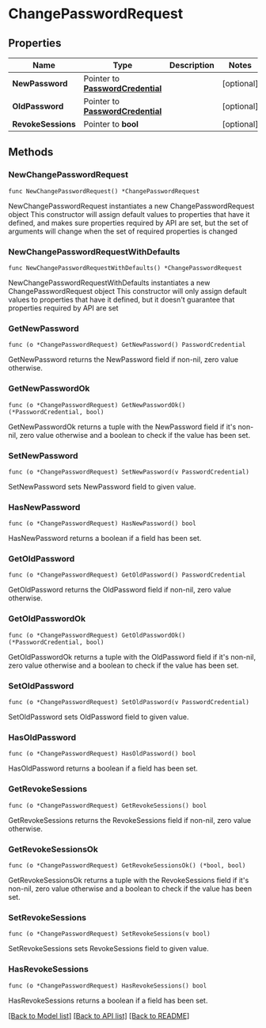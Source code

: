 # ChangePasswordRequest

## Properties

Name | Type | Description | Notes
------------ | ------------- | ------------- | -------------
**NewPassword** | Pointer to [**PasswordCredential**](PasswordCredential.md) |  | [optional] 
**OldPassword** | Pointer to [**PasswordCredential**](PasswordCredential.md) |  | [optional] 
**RevokeSessions** | Pointer to **bool** |  | [optional] 

## Methods

### NewChangePasswordRequest

`func NewChangePasswordRequest() *ChangePasswordRequest`

NewChangePasswordRequest instantiates a new ChangePasswordRequest object
This constructor will assign default values to properties that have it defined,
and makes sure properties required by API are set, but the set of arguments
will change when the set of required properties is changed

### NewChangePasswordRequestWithDefaults

`func NewChangePasswordRequestWithDefaults() *ChangePasswordRequest`

NewChangePasswordRequestWithDefaults instantiates a new ChangePasswordRequest object
This constructor will only assign default values to properties that have it defined,
but it doesn't guarantee that properties required by API are set

### GetNewPassword

`func (o *ChangePasswordRequest) GetNewPassword() PasswordCredential`

GetNewPassword returns the NewPassword field if non-nil, zero value otherwise.

### GetNewPasswordOk

`func (o *ChangePasswordRequest) GetNewPasswordOk() (*PasswordCredential, bool)`

GetNewPasswordOk returns a tuple with the NewPassword field if it's non-nil, zero value otherwise
and a boolean to check if the value has been set.

### SetNewPassword

`func (o *ChangePasswordRequest) SetNewPassword(v PasswordCredential)`

SetNewPassword sets NewPassword field to given value.

### HasNewPassword

`func (o *ChangePasswordRequest) HasNewPassword() bool`

HasNewPassword returns a boolean if a field has been set.

### GetOldPassword

`func (o *ChangePasswordRequest) GetOldPassword() PasswordCredential`

GetOldPassword returns the OldPassword field if non-nil, zero value otherwise.

### GetOldPasswordOk

`func (o *ChangePasswordRequest) GetOldPasswordOk() (*PasswordCredential, bool)`

GetOldPasswordOk returns a tuple with the OldPassword field if it's non-nil, zero value otherwise
and a boolean to check if the value has been set.

### SetOldPassword

`func (o *ChangePasswordRequest) SetOldPassword(v PasswordCredential)`

SetOldPassword sets OldPassword field to given value.

### HasOldPassword

`func (o *ChangePasswordRequest) HasOldPassword() bool`

HasOldPassword returns a boolean if a field has been set.

### GetRevokeSessions

`func (o *ChangePasswordRequest) GetRevokeSessions() bool`

GetRevokeSessions returns the RevokeSessions field if non-nil, zero value otherwise.

### GetRevokeSessionsOk

`func (o *ChangePasswordRequest) GetRevokeSessionsOk() (*bool, bool)`

GetRevokeSessionsOk returns a tuple with the RevokeSessions field if it's non-nil, zero value otherwise
and a boolean to check if the value has been set.

### SetRevokeSessions

`func (o *ChangePasswordRequest) SetRevokeSessions(v bool)`

SetRevokeSessions sets RevokeSessions field to given value.

### HasRevokeSessions

`func (o *ChangePasswordRequest) HasRevokeSessions() bool`

HasRevokeSessions returns a boolean if a field has been set.


[[Back to Model list]](../README.md#documentation-for-models) [[Back to API list]](../README.md#documentation-for-api-endpoints) [[Back to README]](../README.md)


